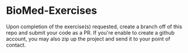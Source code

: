 # BioMed-Exercises

Upon completion of the exercise(s) requested, create a branch off of this repo and submit your code as a PR.  If you're enable to create a github account, you may also zip up the project and send it to your point of contact.